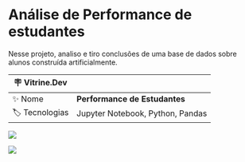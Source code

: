 # Análise de Performance de estudantes

Nesse projeto, analiso e tiro conclusões de uma base de dados sobre alunos construída artificialmente.

| :placard: Vitrine.Dev |     |
| -------------  | --- |
| :sparkles: Nome        | **Performance de Estudantes**
| :label: Tecnologias | Jupyter Notebook, Python, Pandas

<!-- Inserir imagem com a #vitrinedev ao final do link -->
![](https://github.com/Leonardo010/Students_Performance_2/blob/master/imagens/math_score.png#vitrinedev)

![](https://github.com/Leonardo010/Students_Performance_2/blob/master/imagens/lunch_standard-free.png)
